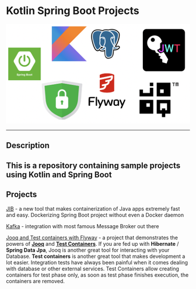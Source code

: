 # Kotlin Spring Boot Projects
![](img/logos.png)

---
## Description
This is a repository containing sample projects using  **Kotlin** and **Spring Boot**
---

## Projects

[JIB](https://github.com/baggio1103/kotlin-spring-boot/tree/main/demo-jib) - 
a new tool that makes containerization of Java apps extremely fast
and easy. Dockerizing Spring Boot project without even a Docker daemon

[Kafka](https://github.com/baggio1103/kotlin-spring-boot/tree/main/kafka-example) -
integration with most famous Message Broker out there

[Jooq and Test containers with Flyway](https://github.com/baggio1103/kotlin-spring-boot/tree/main/jooq-tc-maven-demo) - 
a project that demonstrates the powers of **[Jooq](https://www.jooq.org/)** and **[Test Containers](https://testcontainers.com/)**. 
If you are fed up with **Hibernate** / **Spring Data Jpa**,
Jooq is another great tool for interacting with your
Database. **Test containers** is another great tool that makes
development a lot easier. Integration tests have always been painful
when it comes dealing with database or other external services.
Test Containers allow creating containers for test phase only, as soon as
test phase finishes execution, the containers are removed. 